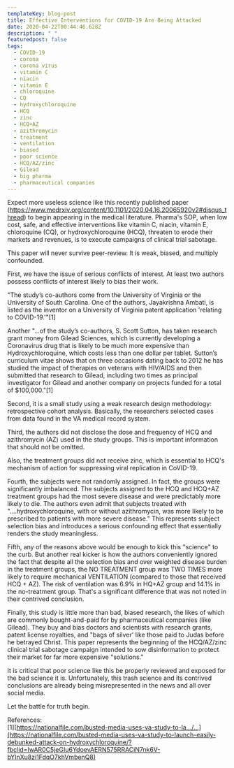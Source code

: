 ```yaml
---
templateKey: blog-post
title: Effective Interventions for COVID-19 Are Being Attacked
date: 2020-04-22T00:44:46.628Z
description: " "
featuredpost: false
tags:
  - COVID-19
  - corona
  - corona virus
  - vitamin C
  - niacin
  - vitamin E
  - chloroquine
  - CQ
  - hydroxychloroquine
  - HCQ
  - zinc
  - HCQ+AZ
  - azithromycin
  - treatment
  - ventilation
  - biased
  - poor science
  - HCQ/AZ/zinc
  - Gilead
  - big pharma
  - pharmaceutical companies
---
```

<!--StartFragment-->

Expect more useless science like this recently published paper (<!--StartFragment--><https://www.medrxiv.org/content/10.1101/2020.04.16.20065920v2#disqus_thread>) <!--EndFragment-->to begin appearing in the medical literature. Pharma's SOP, when low cost, safe, and effective interventions like vitamin C, niacin, vitamin E, chloroquine (CQ), or hydroxychloroquine (HCQ), threaten to erode their markets and revenues, is to execute campaigns of clinical trial sabotage.

This paper will never survive peer-review. It is weak, biased, and multiply confounded.

First, we have the issue of serious conflicts of interest. At least two authors possess conflicts of interest likely to bias their work.

"The study’s co-authors come from the University of Virginia or the University of South Carolina. One of the authors, Jayakrishna Ambati, is listed as the inventor on a University of Virginia patent application 'relating to COVID-19.'"\[1]

Another "...of the study’s co-authors, S. Scott Sutton, has taken research grant money from Gilead Sciences, which is currently developing a Coronavirus drug that is likely to be much more expensive than Hydroxychloroquine, which costs less than one dollar per tablet. Sutton’s curriculum vitae shows that on three occasions dating back to 2012 he has studied the impact of therapies on veterans with HIV/AIDS and then submitted that research to Gilead, including two times as principal investigator for Gilead and another company on projects funded for a total of $100,000."\[1]

Second, it is a small study using a weak research design methodology: retrospective cohort analysis. Basically, the researchers selected cases from data found in the VA medical record system.

Third, the authors did not disclose the dose and frequency of HCQ and azithromycin (AZ) used in the study groups. This is important information that should not be omitted.

Also, the treatment groups did not receive zinc, which is essential to HCQ's mechanism of action for suppressing viral replication in CoVID-19.

Fourth, the subjects were not randomly assigned. In fact, the groups were significantly imbalanced. The subjects assigned to the HCQ and HCQ+AZ treatment groups had the most severe disease and were predictably more likely to die. The authors even admit that subjects treated with "....hydroxychloroquine, with or without azithromycin, was more likely to be prescribed to patients with more severe disease." This represents subject selection bias and introduces a serious confounding effect that essentially renders the study meaningless.

Fifth, any of the reasons above would be enough to kick this "science" to the curb. But another real kicker is how the authors conveniently ignored the fact that despite all the selection bias and over weighted disease burden in the treatment groups, the NO TREATMENT group was TWO TIMES more likely to require mechanical VENTILATION (compared to those that received HCQ + AZ). The risk of ventilation was 6.9% in HQ+AZ group and 14.1% in the no-treatment group. That's a significant difference that was not noted in their contrived conclusion.

Finally, this study is little more than bad, biased research, the likes of which are commonly bought-and-paid for by pharmaceutical companies (like Gilead). They buy and bias doctors and scientists with research grants, patent license royalties, and "bags of silver' like those paid to Judas before he betrayed Christ. This paper represents the beginning of the HCQ/AZ/zinc clinical trial sabotage campaign intended to sow disinformation to protect their market for far more expensive "solutions."

It is critical that poor science like this be properly reviewed and exposed for the bad science it is. Unfortunately, this trash science and its contrived conclusions are already being misrepresented in the news and all over social media.

Let the battle for truth begin.

References:\
\[1][https://nationalfile.com/busted-media-uses-va-study-to-la…/…](https://nationalfile.com/busted-media-uses-va-study-to-launch-easily-debunked-attack-on-hydroxychloroquine/?fbclid=IwAR0C5jeGIu6YdoevAERN575RRACiN7nk6V-bYInXu8zi1FdqO7khVmbenQ8)

<!--EndFragment-->